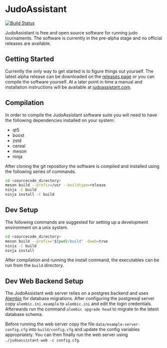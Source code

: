 JudoAssistant
=============
[![Build Status](https://ci.svendcs.com/api/badges/judoassistant/judoassistant/status.svg)](https://ci.svendcs.com/judoassistant/judoassistant)

JudoAssistant is free and open source software for running judo tournaments.
The software is currently in the pre-alpha stage and no official releases are
available.

Getting Started
---------------
Currently the only way to get started is to figure things out yourself. The
latest alpha release can be downloaded on the
[releases page](https://github.com/judoassistant/judoassistant/releases)
or you can compile the software yourself. At a later point in time a manual and
installation instructions will be available at
[judoassistant.com](https://judoassistant.com/).

Compilation
-----------
In order to compile the JudoAssistant software suite you will need to have
the following dependencies installed on your system:
* qt5
* boost
* zstd
* cereal
* meson
* ninja

After cloning the git repository the software is compiled and installed using the
following series of commands.
```bash
cd <sourcecode_directory>
meson build --prefix=/usr --buildtype=release
ninja -C build
ninja install -C build
```

Dev Setup
---------
The following commands are suggested for setting up a development environment
on a unix system.
```bash
cd <sourcecode_directory>
meson build --prefix="$(pwd)/build" -Dweb=true
ninja -C build
ninja install
```
After compilation and running the install command, the executables can be run
from the `build` directory.

Dev Web Backend Setup
---------------------
The JudoAssistant web server relies on a postgres backend and uses
[Alembic](https://alembic.sqlalchemy.org/en/latest/) for database migrations.
After configuring the postgresql server copy `alembic.ini.example` to
`alembic.ini` and edit the login credentials.
Afterwards run the command `alembic upgrade head` to migrate to the latest
database schema.

Before running the web server copy the file `data/example-server-config.cfg`
into `build/config.cfg` and update the config variables appropriately.
You can then finally run the web server using `./judoassistant-web -c config.cfg`.

